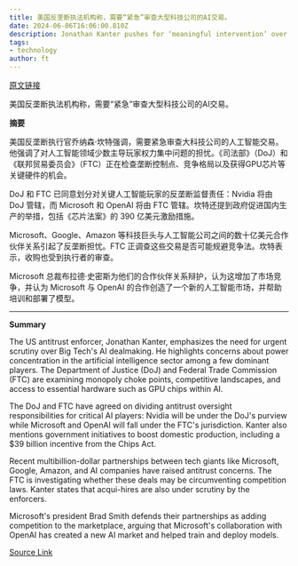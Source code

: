 ```yaml
---
title: 美国反垄断执法机构称，需要“紧急”审查大型科技公司的AI交易。
date: 2024-06-06T16:06:00.810Z
description: Jonathan Kanter pushes for ‘meaningful intervention’ over concentration of power in artificial intelligence sector
tags: 
- technology
author: ft
---
```


[原文链接](https://ft.com/content/97b45759-36e0-4f5b-9c6a-ae0580f9a29b)

美国反垄断执法机构称，需要“紧急”审查大型科技公司的AI交易。

**摘要**

美国反垄断执行官乔纳森·坎特强调，需要紧急审查大科技公司的人工智能交易。他强调了对人工智能领域少数主导玩家权力集中问题的担忧。《司法部》（DoJ）和《联邦贸易委员会》（FTC）正在检查垄断控制点、竞争格局以及获得GPU芯片等关键硬件的机会。

DoJ 和 FTC 已同意划分对关键人工智能玩家的反垄断监督责任：Nvidia 将由 DoJ 管辖，而 Microsoft 和 OpenAI 将由 FTC 管辖。坎特还提到政府促进国内生产的举措，包括《芯片法案》的 390 亿美元激励措施。

Microsoft、Google、Amazon 等科技巨头与人工智能公司之间的数十亿美元合作伙伴关系引起了反垄断担忧。FTC 正调查这些交易是否可能规避竞争法。坎特表示，收购也受到执行者的审查。

Microsoft 总裁布拉德·史密斯为他们的合作伙伴关系辩护，认为这增加了市场竞争，并认为 Microsoft 与 OpenAI 的合作创造了一个新的人工智能市场，并帮助培训和部署了模型。

---

 **Summary**

The US antitrust enforcer, Jonathan Kanter, emphasizes the need for urgent scrutiny over Big Tech's AI dealmaking. He highlights concerns about power concentration in the artificial intelligence sector among a few dominant players. The Department of Justice (DoJ) and Federal Trade Commission (FTC) are examining monopoly choke points, competitive landscapes, and access to essential hardware such as GPU chips within AI.

The DoJ and FTC have agreed on dividing antitrust oversight responsibilities for critical AI players: Nvidia will be under the DoJ's purview while Microsoft and OpenAI will fall under the FTC's jurisdiction. Kanter also mentions government initiatives to boost domestic production, including a $39 billion incentive from the Chips Act.

Recent multibillion-dollar partnerships between tech giants like Microsoft, Google, Amazon, and AI companies have raised antitrust concerns. The FTC is investigating whether these deals may be circumventing competition laws. Kanter states that acqui-hires are also under scrutiny by the enforcers.

Microsoft's president Brad Smith defends their partnerships as adding competition to the marketplace, arguing that Microsoft's collaboration with OpenAI has created a new AI market and helped train and deploy models.

[Source Link](https://ft.com/content/97b45759-36e0-4f5b-9c6a-ae0580f9a29b)


